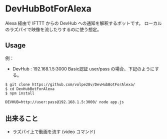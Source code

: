 DevHubBotForAlexa
==========

Alexa 経由で IFTTT からの DevHub への通知を解釈するボットです。
ローカルのラズパイで映像を流したりするのに使う想定。

Usage
----

例：
 * DevHub : 192.168.1.5:3000 Basic認証 user/pass
の場合、下記のようにする。

```
$ git clone https://github.com/volpe28v/DevHubBotForAlexa/
$ cd DevHubBotForAlexa
$ npm install
```

```
DEVHUB=http://user:pass@192.168.1.5:3000/ node app.js
```

出来ること
----
* ラズパイ上で動画を流す (video コマンド)
